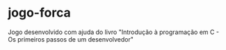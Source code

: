 # jogo-forca
 Jogo desenvolvido com ajuda do livro "Introdução à programação em C - Os primeiros passos de um desenvolvedor"
